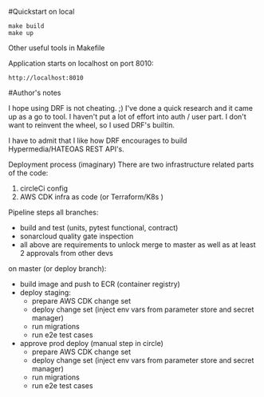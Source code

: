 #Quickstart on local
```
make build
make up
```

Other useful tools in Makefile

Application starts on localhost on port 8010:
```
http://localhost:8010
```


#Author's notes

I hope using DRF is not cheating. ;) I've done a quick research and it came up as a go to tool. 
I haven't put a lot of effort into auth / user part. I don't want to reinvent the wheel, so I used DRF's builtin. 

I have to admit that I like how DRF encourages to build Hypermedia/HATEOAS REST API's. 

Deployment process (imaginary)
There are two infrastructure related parts of the code:
1. circleCi config
2. AWS CDK infra as code (or Terraform/K8s )

Pipeline steps 
all branches:
- build and test (units, pytest functional, contract)
- sonarcloud quality gate inspection
- all above are requirements to unlock merge to master as well as at least 2 approvals from other devs

on master (or deploy branch):
- build image and push to ECR (container registry)
- deploy staging:
  - prepare AWS CDK change set
  - deploy change set (inject env vars from parameter store and secret manager)
  - run migrations
  - run e2e test cases
- approve prod deploy (manual step in circle)
  - prepare AWS CDK change set
  - deploy change set (inject env vars from parameter store and secret manager)
  - run migrations
  - run e2e test cases



